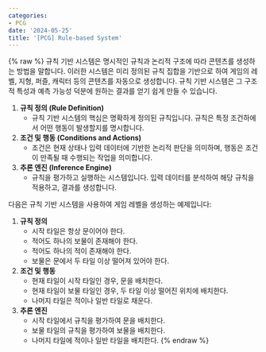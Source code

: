 ```yaml
---
categories:
- PCG
date: '2024-05-25'
title: '[PCG] Rule-based System'
---
```


{% raw %}
규칙 기반 시스템은 명시적인 규칙과 논리적 구조에 따라 콘텐츠를 생성하는 방법을 말합니다. 이러한 시스템은 미리 정의된 규칙 집합을 기반으로 하여 게임의 레벨, 지형, 퍼즐, 캐릭터 등의 콘텐츠를 자동으로 생성합니다. 규칙 기반 시스템은 그 구조적 특성과 예측 가능성 덕분에 원하는 결과를 얻기 쉽게 만들 수 있습니다.

1. **규칙 정의 (Rule Definition)**
	- 규칙 기반 시스템의 핵심은 명확하게 정의된 규칙입니다. 규칙은 특정 조건하에서 어떤 행동이 발생할지를 명시합니다.
2. **조건 및 행동 (Conditions and Actions)**
	- 조건은 현재 상태나 입력 데이터에 기반한 논리적 판단을 의미하며, 행동은 조건이 만족될 때 수행되는 작업을 의미합니다.
3. **추론 엔진 (Inference Engine)**
	- 규칙을 평가하고 실행하는 시스템입니다. 입력 데이터를 분석하여 해당 규칙을 적용하고, 결과를 생성합니다.

다음은 규칙 기반 시스템을 사용하여 게임 레벨을 생성하는 예제입니다:
1. **규칙 정의**
	- 시작 타일은 항상 문이어야 한다.
	- 적어도 하나의 보물이 존재해야 한다.
	- 적어도 하나의 적이 존재해야 한다.
	- 보물은 문에서 두 타일 이상 떨어져 있어야 한다.
2. **조건 및 행동**
	- 현재 타일이 시작 타일인 경우, 문을 배치한다.
	- 현재 타일이 보물 타일인 경우, 두 타일 이상 떨어진 위치에 배치한다.
	- 나머지 타일은 적이나 일반 타일로 채운다.
3. **추론 엔진**
	- 시작 타일에서 규칙을 평가하여 문을 배치한다.
	- 보물 타일의 규칙을 평가하여 보물을 배치한다.
	- 나머지 타일에 적이나 일반 타일을 배치한다.
{% endraw %}